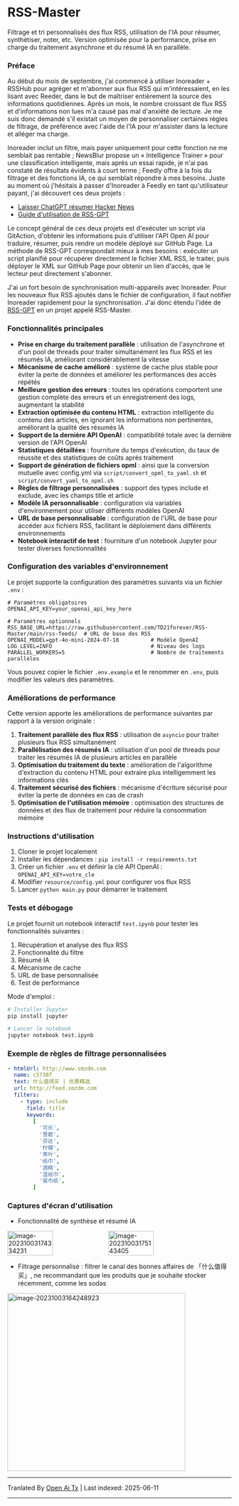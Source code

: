 # RSS-Master

Filtrage et tri personnalisés des flux RSS, utilisation de l'IA pour résumer, synthétiser, noter, etc. Version optimisée pour la performance, prise en charge du traitement asynchrone et du résumé IA en parallèle.

### Préface

Au début du mois de septembre, j'ai commencé à utiliser Inoreader + RSSHub pour agréger et m'abonner aux flux RSS qui m'intéressaient, en les lisant avec Reeder, dans le but de maîtriser entièrement la source des informations quotidiennes. Après un mois, le nombre croissant de flux RSS et d'informations non lues m'a causé pas mal d'anxiété de lecture. Je me suis donc demandé s'il existait un moyen de personnaliser certaines règles de filtrage, de préférence avec l'aide de l'IA pour m'assister dans la lecture et alléger ma charge.

Inoreader inclut un filtre, mais payer uniquement pour cette fonction ne me semblait pas rentable ; NewsBlur propose un « Intelligence Trainer » pour une classification intelligente, mais après un essai rapide, je n'ai pas constaté de résultats évidents à court terme ; Feedly offre à la fois du filtrage et des fonctions IA, ce qui semblait répondre à mes besoins. Juste au moment où j'hésitais à passer d'Inoreader à Feedly en tant qu'utilisateur payant, j'ai découvert ces deux projets :

- [Laisser ChatGPT résumer Hacker News](https://blog.betacat.io/post/2023/06/summarize-hacker-news-by-chatgpt/)
- [Guide d'utilisation de RSS-GPT](http://yinan.me/rss-gpt-manual-zh.html)

Le concept général de ces deux projets est d'exécuter un script via GitAction, d'obtenir les informations puis d'utiliser l'API Open AI pour traduire, résumer, puis rendre un modèle déployé sur GitHub Page. La méthode de RSS-GPT correspondait mieux à mes besoins : exécuter un script planifié pour récupérer directement le fichier XML RSS, le traiter, puis déployer le XML sur GitHub Page pour obtenir un lien d'accès, que le lecteur peut directement s'abonner.

J'ai un fort besoin de synchronisation multi-appareils avec Inoreader. Pour les nouveaux flux RSS ajoutés dans le fichier de configuration, il faut notifier Inoreader rapidement pour la synchronisation. J'ai donc étendu l'idée de [RSS-GPT](https://github.com/yinan-c/) en un projet appelé RSS-Master.

### Fonctionnalités principales

- **Prise en charge du traitement parallèle** : utilisation de l'asynchrone et d'un pool de threads pour traiter simultanément les flux RSS et les résumés IA, améliorant considérablement la vitesse
- **Mécanisme de cache amélioré** : système de cache plus stable pour éviter la perte de données et améliorer les performances des accès répétés
- **Meilleure gestion des erreurs** : toutes les opérations comportent une gestion complète des erreurs et un enregistrement des logs, augmentant la stabilité
- **Extraction optimisée du contenu HTML** : extraction intelligente du contenu des articles, en ignorant les informations non pertinentes, améliorant la qualité des résumés IA
- **Support de la dernière API OpenAI** : compatibilité totale avec la dernière version de l'API OpenAI
- **Statistiques détaillées** : fourniture du temps d'exécution, du taux de réussite et des statistiques de coûts après traitement
- **Support de génération de fichiers opml** : ainsi que la conversion mutuelle avec config.yml via `script/convert_opml_to_yaml.sh` et `script/convert_yaml_to_opml.sh`
- **Règles de filtrage personnalisées** : support des types include et exclude, avec les champs title et article
- **Modèle IA personnalisable** : configuration via variables d'environnement pour utiliser différents modèles OpenAI
- **URL de base personnalisable** : configuration de l'URL de base pour accéder aux fichiers RSS, facilitant le déploiement dans différents environnements
- **Notebook interactif de test** : fourniture d'un notebook Jupyter pour tester diverses fonctionnalités

### Configuration des variables d'environnement

Le projet supporte la configuration des paramètres suivants via un fichier `.env` :

```
# Paramètres obligatoires
OPENAI_API_KEY=your_openai_api_key_here

# Paramètres optionnels
RSS_BASE_URL=https://raw.githubusercontent.com/TD21forever/RSS-Master/main/rss-feeds/  # URL de base des RSS
OPENAI_MODEL=gpt-4o-mini-2024-07-18          # Modèle OpenAI
LOG_LEVEL=INFO                               # Niveau des logs
PARALLEL_WORKERS=5                           # Nombre de traitements parallèles
```

Vous pouvez copier le fichier `.env.example` et le renommer en `.env`, puis modifier les valeurs des paramètres.

### Améliorations de performance

Cette version apporte les améliorations de performance suivantes par rapport à la version originale :

1. **Traitement parallèle des flux RSS** : utilisation de `asyncio` pour traiter plusieurs flux RSS simultanément
2. **Parallélisation des résumés IA** : utilisation d'un pool de threads pour traiter les résumés IA de plusieurs articles en parallèle
3. **Optimisation du traitement du texte** : amélioration de l'algorithme d'extraction du contenu HTML pour extraire plus intelligemment les informations clés
4. **Traitement sécurisé des fichiers** : mécanisme d'écriture sécurisé pour éviter la perte de données en cas de crash
5. **Optimisation de l'utilisation mémoire** : optimisation des structures de données et des flux de traitement pour réduire la consommation mémoire

### Instructions d'utilisation

1. Cloner le projet localement
2. Installer les dépendances : `pip install -r requirements.txt`
3. Créer un fichier `.env` et définir la clé API OpenAI : `OPENAI_API_KEY=votre_cle`
4. Modifier `resource/config.yml` pour configurer vos flux RSS
5. Lancer `python main.py` pour démarrer le traitement

### Tests et débogage

Le projet fournit un notebook interactif `test.ipynb` pour tester les fonctionnalités suivantes :

1. Récupération et analyse des flux RSS
2. Fonctionnalité du filtre
3. Résumé IA
4. Mécanisme de cache
5. URL de base personnalisée
6. Test de performance

Mode d'emploi :

```bash
# Installer Jupyter
pip install jupyter

# Lancer le notebook
jupyter notebook test.ipynb
```

### Exemple de règles de filtrage personnalisées

```yaml
- htmlUrl: http://www.smzdm.com
  name: c5738f
  text: 什么值得买 | 优惠精选
  url: http://feed.smzdm.com
  filters:
    - type: include
      field: title
      keywords:
        [
          '可乐',
          '雪碧',
          '芬达',
          '柠檬',
          '茶叶',
          '纸巾',
          '酒精',
          '湿纸巾',
          '餐巾纸',
        ]
```

### Captures d'écran d'utilisation

- Fonctionnalité de synthèse et résumé IA

<div style="display: flex;">
    <img src="https://raw.githubusercontent.com/TD21forever/RSS-Master/main/typora/202310031757486.png" alt="image-20231003174334231" style="width: 45%;">
    <img src="https://raw.githubusercontent.com/TD21forever/RSS-Master/main/typora/202310031757686.png" alt="image-20231003175143405" style="width: 45%;">
</div>

- Filtrage personnalisé : filtrer le canal des bonnes affaires de 「什么值得买」, ne recommandant que les produits que je souhaite stocker récemment, comme les sodas

<img src="https://raw.githubusercontent.com/TD21forever/RSS-Master/main/typora/%E4%BB%80%E4%B9%88%E5%80%BC%E5%BE%97%E4%B9%B0-%E6%B1%BD%E6%B0%B4.png" alt="image-20231003164248923" style="width: 400px; height: 400px;" />

---

Tranlated By [Open Ai Tx](https://github.com/OpenAiTx/OpenAiTx) | Last indexed: 2025-06-11

---